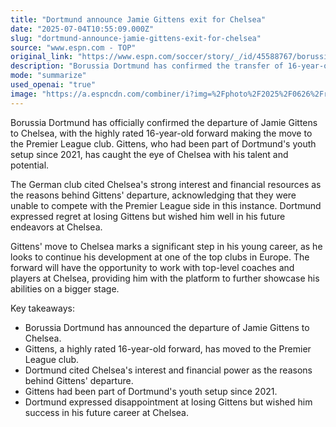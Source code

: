 ```yaml
---
title: "Dortmund announce Jamie Gittens exit for Chelsea"
date: "2025-07-04T10:55:09.000Z"
slug: "dortmund-announce-jamie-gittens-exit-for-chelsea"
source: "www.espn.com - TOP"
original_link: "https://www.espn.com/soccer/story/_/id/45588767/borussia-dortmund-announce-jamie-gittens-exit-chelsea"
description: "Borussia Dortmund has confirmed the transfer of 16-year-old forward Jamie Gittens to Chelsea, citing the Premier League club's strong interest and financial resources as reasons for the move. Gittens, who had been with Dortmund's youth setup since 2021, will now have the opportunity to further develop his talent at Chelsea. While Dortmund expressed regret at losing Gittens, they wished him well in his future endeavors at his new club."
mode: "summarize"
used_openai: "true"
image: "https://a.espncdn.com/combiner/i?img=%2Fphoto%2F2025%2F0626%2Fr1511455_2_1296x729_16%2D9.jpg"
---
```


Borussia Dortmund has officially confirmed the departure of Jamie Gittens to Chelsea, with the highly rated 16-year-old forward making the move to the Premier League club. Gittens, who had been part of Dortmund's youth setup since 2021, has caught the eye of Chelsea with his talent and potential.

The German club cited Chelsea's strong interest and financial resources as the reasons behind Gittens' departure, acknowledging that they were unable to compete with the Premier League side in this instance. Dortmund expressed regret at losing Gittens but wished him well in his future endeavors at Chelsea.

Gittens' move to Chelsea marks a significant step in his young career, as he looks to continue his development at one of the top clubs in Europe. The forward will have the opportunity to work with top-level coaches and players at Chelsea, providing him with the platform to further showcase his abilities on a bigger stage.

Key takeaways:
- Borussia Dortmund has announced the departure of Jamie Gittens to Chelsea.
- Gittens, a highly rated 16-year-old forward, has moved to the Premier League club.
- Dortmund cited Chelsea's interest and financial power as the reasons behind Gittens' departure.
- Gittens had been part of Dortmund's youth setup since 2021.
- Dortmund expressed disappointment at losing Gittens but wished him success in his future career at Chelsea.